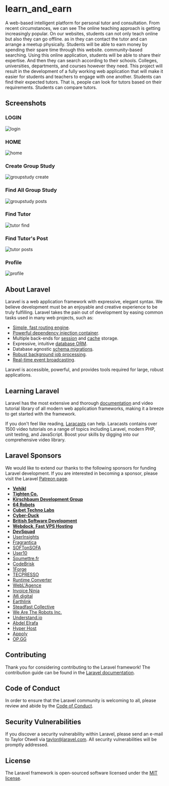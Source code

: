 # learn_and_earn
 A web-based intelligent platform for personal tutor and consultation. From recent circumstances, we can see The online teaching approach is getting increasingly popular. On our websites, students can not only teach online but also they can go offline. as in they can contact the tutor and can arrange a meetup physically. Students will be able to earn money by spending their spare time through this website. community-based searching. Using this online application, students will be able to share their expertise. And then they can search according to their schools. Colleges, universities, departments, and courses however they need. This project will result in the development of a fully working web application that will make it easier for students and teachers to engage with one another. Students can find their expected tutors. That is, people can look for tutors based on their requirements. Students can compare tutors.
## Screenshots
### LOGIN
![login](https://user-images.githubusercontent.com/67013658/144204162-2ce058e4-b756-44ec-808f-087f20583617.png)

### HOME
![home](https://user-images.githubusercontent.com/67013658/144204261-e9a53f8f-58df-42cd-80c9-6397abcc51c7.png)

### Create Group Study
![groupstudy create](https://user-images.githubusercontent.com/67013658/144204354-b46c4261-fe73-42d1-98e9-46a1ff8c0267.png)

### Find All Group Study
![groupstudy posts](https://user-images.githubusercontent.com/67013658/144204422-c36b05de-e50b-4d42-bde1-dcf38d5e9364.png)

### Find Tutor
![tutor find](https://user-images.githubusercontent.com/67013658/144204517-3a2ee0a8-bda7-48e3-867d-5c38f18f8978.png)

### Find Tutor's Post
![tutor posts](https://user-images.githubusercontent.com/67013658/144204558-0b83e81d-763b-4a3d-a9a2-8b2f8e93ba0e.png)

### Profile
![profile](https://user-images.githubusercontent.com/67013658/144204590-0650fe05-0d4d-4343-bfc6-05e84facf97d.png)

## About Laravel

Laravel is a web application framework with expressive, elegant syntax. We believe development must be an enjoyable and creative experience to be truly fulfilling. Laravel takes the pain out of development by easing common tasks used in many web projects, such as:

- [Simple, fast routing engine](https://laravel.com/docs/routing).
- [Powerful dependency injection container](https://laravel.com/docs/container).
- Multiple back-ends for [session](https://laravel.com/docs/session) and [cache](https://laravel.com/docs/cache) storage.
- Expressive, intuitive [database ORM](https://laravel.com/docs/eloquent).
- Database agnostic [schema migrations](https://laravel.com/docs/migrations).
- [Robust background job processing](https://laravel.com/docs/queues).
- [Real-time event broadcasting](https://laravel.com/docs/broadcasting).

Laravel is accessible, powerful, and provides tools required for large, robust applications.

## Learning Laravel

Laravel has the most extensive and thorough [documentation](https://laravel.com/docs) and video tutorial library of all modern web application frameworks, making it a breeze to get started with the framework.

If you don't feel like reading, [Laracasts](https://laracasts.com) can help. Laracasts contains over 1500 video tutorials on a range of topics including Laravel, modern PHP, unit testing, and JavaScript. Boost your skills by digging into our comprehensive video library.

## Laravel Sponsors

We would like to extend our thanks to the following sponsors for funding Laravel development. If you are interested in becoming a sponsor, please visit the Laravel [Patreon page](https://patreon.com/taylorotwell).

- **[Vehikl](https://vehikl.com/)**
- **[Tighten Co.](https://tighten.co)**
- **[Kirschbaum Development Group](https://kirschbaumdevelopment.com)**
- **[64 Robots](https://64robots.com)**
- **[Cubet Techno Labs](https://cubettech.com)**
- **[Cyber-Duck](https://cyber-duck.co.uk)**
- **[British Software Development](https://www.britishsoftware.co)**
- **[Webdock, Fast VPS Hosting](https://www.webdock.io/en)**
- **[DevSquad](https://devsquad.com)**
- [UserInsights](https://userinsights.com)
- [Fragrantica](https://www.fragrantica.com)
- [SOFTonSOFA](https://softonsofa.com/)
- [User10](https://user10.com)
- [Soumettre.fr](https://soumettre.fr/)
- [CodeBrisk](https://codebrisk.com)
- [1Forge](https://1forge.com)
- [TECPRESSO](https://tecpresso.co.jp/)
- [Runtime Converter](http://runtimeconverter.com/)
- [WebL'Agence](https://weblagence.com/)
- [Invoice Ninja](https://www.invoiceninja.com)
- [iMi digital](https://www.imi-digital.de/)
- [Earthlink](https://www.earthlink.ro/)
- [Steadfast Collective](https://steadfastcollective.com/)
- [We Are The Robots Inc.](https://watr.mx/)
- [Understand.io](https://www.understand.io/)
- [Abdel Elrafa](https://abdelelrafa.com)
- [Hyper Host](https://hyper.host)
- [Appoly](https://www.appoly.co.uk)
- [OP.GG](https://op.gg)

## Contributing

Thank you for considering contributing to the Laravel framework! The contribution guide can be found in the [Laravel documentation](https://laravel.com/docs/contributions).

## Code of Conduct

In order to ensure that the Laravel community is welcoming to all, please review and abide by the [Code of Conduct](https://laravel.com/docs/contributions#code-of-conduct).

## Security Vulnerabilities

If you discover a security vulnerability within Laravel, please send an e-mail to Taylor Otwell via [taylor@laravel.com](mailto:taylor@laravel.com). All security vulnerabilities will be promptly addressed.

## License

The Laravel framework is open-sourced software licensed under the [MIT license](https://opensource.org/licenses/MIT).

